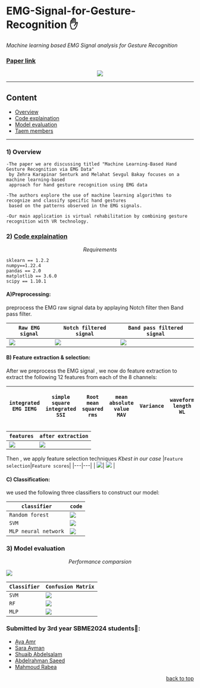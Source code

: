 <div id = 'top'></div>

# EMG-Signal-for-Gesture-Recognition ✋
*Machine learning based  EMG Signal analysis for Gesture Recognition* 
### <a href='https://drive.google.com/file/d/1D-TNMB92HCPmb8BEV5W2UBFqL8hZzKN6/view?usp=share_link'>Paper link</a>

<div align='center'>
<img src ="https://github.com/SaraElwatany/EMG-Signal-for-Gesture-Recognition/blob/main/snaps/Handgesture.png">

</div> 

________________________________________________

## Content

* <a href='#overview'>Overview</a>
* <a href='#code'>Code explaination</a>
* <a href='#model'>Model evaluation</a>
* <a href='#team'>Taem members</a>

________________________________________________

<div id='overview'>
  
### 1) Overview
```
-The paper we are discussing titled "Machine Learning-Based Hand Gesture Recognition via EMG Data"
 by Zehra Karapinar Senturk and Melahat Sevgul Bakay focuses on a machine learning-based 
 approach for hand gesture recognition using EMG data

-The authors explore the use of machine learning algorithms to recognize and classify specific hand gestures
 based on the patterns observed in the EMG signals.

-Our main application is virtual rehabilitation by combining gesture recognition with VR technology. 
```
</div>

<div id='code'>
  
### 2) <a href='https://github.com/SaraElwatany/EMG-Signal-for-Gesture-Recognition/blob/main/CodeGuide.txt'>Code explaination</a>
  *<p align='center'>Requirements</p>*
```
sklearn == 1.2.2
numpy==1.22.4
pandas == 2.0
matplotlib == 3.6.0
scipy == 1.10.1  
``` 
#### A)Preprocessing:
preprocess the EMG raw signal data by applaying Notch filter then Band pass filter.

|`Raw EMG signal` | `Notch filtered signal` | `Band pass filtered signal` |
|---|---|----|
|<img src ='https://github.com/SaraElwatany/EMG-Signal-for-Gesture-Recognition/blob/main/snaps/rawsignal.png'>|<img src ='https://github.com/SaraElwatany/EMG-Signal-for-Gesture-Recognition/blob/main/snaps/notch.png'>|<img src ='https://github.com/SaraElwatany/EMG-Signal-for-Gesture-Recognition/blob/main/snaps/bandpass.png'>|
  
#### B) Feature extraction & selection:
After we preprocess the EMG signal , we now do feature extraction to extract the following 12 features from each of the 8 channels:

| `integrated EMG IEMG` | `simple square integrated SSI`| `Root mean squared rms` | `mean absolute value MAV` | `Variance` | `waveform length WL`| `peak to peak ptp` | `difference absolute mean value DAMV` | `difference absolute standard deviation value DASDV` | `Willison amplitude WAMP` | `min` | `max` |
|---|---|----|---|---|----|---|---|----| --- | --- | ----|

|`features`|`after extraction`|
|---|----|
|<img src ='https://github.com/SaraElwatany/EMG-Signal-for-Gesture-Recognition/blob/main/snaps/features.png'>|<img src ='https://github.com/SaraElwatany/EMG-Signal-for-Gesture-Recognition/blob/main/snaps/featuresextraction.png'>|

Then , we apply feature selection techniques *Kbest in our case*
|`Feature selection`|`Feature scores`|
|---|---|
| <img src ='https://github.com/SaraElwatany/EMG-Signal-for-Gesture-Recognition/blob/main/snaps/featuresselection.png'>| <img src ='https://github.com/SaraElwatany/EMG-Signal-for-Gesture-Recognition/blob/main/snaps/featuresscores.png'> |

#### C) Classification:
we used the following three classifiers to construct our model:
<div align='center'>
  
|`classifier`|`code`|
|-------|-------|
|`Random forest`|<img src ='https://github.com/SaraElwatany/EMG-Signal-for-Gesture-Recognition/blob/main/snaps/rf.png'>|
|`SVM`|<img src ='https://github.com/SaraElwatany/EMG-Signal-for-Gesture-Recognition/blob/main/snaps/svm.png'>|
|`MLP neural network`|<img src ='https://github.com/SaraElwatany/EMG-Signal-for-Gesture-Recognition/blob/main/snaps/mlp.png'>|
</div>  

</div>


<div id='model'>
  
### 3) Model evaluation
*<p align='center'>Performance comparsion</p>*
<img src ='https://github.com/SaraElwatany/EMG-Signal-for-Gesture-Recognition/blob/main/snaps/comparsion.png'>  

<div align='center'>  
  
|`Classifier`|`Confusion Matrix`|
|----|----|
|`SVM`|<img src ='https://github.com/SaraElwatany/EMG-Signal-for-Gesture-Recognition/blob/main/snaps/svmcm.png'>|
|`RF`|<img src ='https://github.com/SaraElwatany/EMG-Signal-for-Gesture-Recognition/blob/main/snaps/rfcm.png'>|
|`MLP`|<img src ='https://github.com/SaraElwatany/EMG-Signal-for-Gesture-Recognition/blob/main/snaps/mlpcm.png'>|

</div>  
</div>

<div id='team'>
  
### Submitted by 3rd year SBME2024 students💉:
* [Aya Amr](https://github.com/ayaamrr) 
* [Sara Ayman](https://github.com/SaraElwatany) 
* [Shuaib Abdelsalam](https://github.com/ShuaibSaleh)
* [Abdelrahman Saeed](https://github.com/Abdelrahman-Yousef) 
* [Mahmoud Rabea](https://github.com/MahmoudRabea13) 
</div>

<p align="right"><a href="#top">back to top</a></p>

